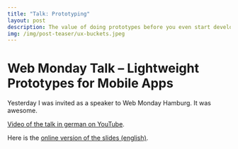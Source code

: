 ```yaml
---
title: "Talk: Prototyping"
layout: post
description: The value of doing prototypes before you even start developing a project or a single feature is mostly underestimated.
img: /img/post-teaser/ux-buckets.jpeg
---
```


# Web Monday Talk &ndash; Lightweight Prototypes for Mobile Apps

Yesterday I was invited as a speaker to Web Monday Hamburg. It was awesome.

[Video of the talk in german on YouTube](https://youtu.be/sE-9kCyoe6k).

Here is the [online version of the slides (english)](/slides/prototypes/).
